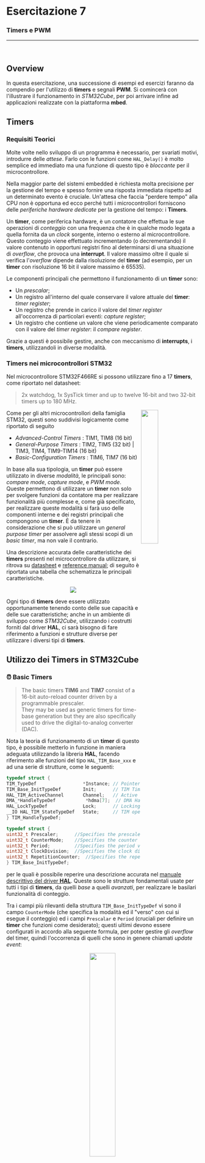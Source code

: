 # Esercitazione 7
### Timers e PWM

***
</br>


## Overview
In questa esercitazione, una successione di esempi ed esercizi faranno da compendio per l'utilizzo di **timers** e segnali **PWM**. Si comincerà con l'illustrare il funzionamento in *STM32Cube*, per poi arrivare infine ad applicazioni realizzate con la piattaforma **mbed**.

## Timers

### Requisiti Teorici
Molte volte nello sviluppo di un programma è necessario, per svariati motivi, introdurre delle *attese*. Farlo con le funzioni come `HAL_Delay()` è molto semplice ed immediato ma una funzione di questo tipo è *bloccante* per il microcontrollore.

Nella maggior parte del sistemi embedded è richiesta molta precisione per la gestione del tempo e spesso fornire una risposta immediata rispetto ad un determinato evento è cruciale. Un'attesa che faccia "perdere tempo" alla CPU non è opportuna ed ecco perché tutti i microcontrollori forniscono delle *periferiche hardware dedicate* per la gestione del tempo: i **Timers**.

Un **timer**, come periferica hardware, è un contatore che effettua le sue operazioni di *conteggio* con una frequenza che è in qualche modo legata a quella fornita da un *clock* sorgente, interno o esterno al microcontrollore. Questo conteggio viene effettuato incrementando (o decrementando) il valore contenuto in opportuni registri fino al determinarsi di una situazione di *overflow*, che provoca una **interrupt**. Il valore massimo oltre il quale si verifica l'*overflow* dipende dalla risoluzione del **timer** (ad esempio, per un **timer** con risoluzione 16 bit il valore massimo è 65535). 

Le componenti principali che permettono il funzionamento di un **timer** sono:
- Un *prescalar*;
- Un registro all'interno del quale conservare il valore attuale del **timer**: *timer register*;
- Un registro che prende in carico il valore del *timer register* all'occorrenza di particolari eventi: *capture register*;
- Un registro che contiene un valore che viene periodicamente comparato con il valore del *timer register*: il *compare register*.

Grazie a questi è possibile gestire, anche con meccanismo di **interrupts**, i **timers**, utilizzandoli in diverse modalità.

### Timers nei microcontrollori STM32

Nel microcontrollore STM32F466RE si possono utilizzare fino a 17 **timers**, come riportato nel datasheet:
> 2x watchdog, 1x SysTick timer and up to twelve 16-bit and two 32-bit timers up to 180 MHz.
<p>
<img align="right" src="img/timers_class.png" width="30%">

Come per gli altri microcontrollori della famiglia STM32, questi sono suddivisi logicamente come riportato di seguito
* *Advanced-Control Timers* : TIM1, TIM8 (16 bit)
* *General-Purpose Timers* : TIM2, TIM5 (32 bit) | TIM3, TIM4, TIM9-TIM14 (16 bit)
* *Basic-Configuration Timers* : TIM6, TIM7 (16 bit)

In base alla sua tipologia, un **timer** può essere utilizzato in diverse *modalità*, le principali sono: *compare mode*, *capture mode*, e *PWM mode*. Queste permettono di utilizzare un **timer** non solo per svolgere funzioni da contatore ma per realizzare funzionalità più complesse e, come già specificato, per realizzare queste modalità si farà uso delle componenti interne e dei registri principali che compongono un **timer**. È da tenere in considerazione che si può utilizzare un *general purpose timer* per assolvere agli stessi scopi di un *basic timer*, ma non vale il contrario.
</p>

Una descrizione accurata delle caratteristiche dei **timers** presenti nel microcontrollore da utilizzare, si ritrova su [datasheet](https://www.st.com/resource/en/datasheet/stm32f446mc.pdf) e [reference manual](https://www.st.com/resource/en/reference_manual/dm00135183-stm32f446xx-advanced-arm-based-32-bit-mcus-stmicroelectronics.pdf); di seguito è riportata una tabella che schematizza le principali caratteristiche.

<p align="center">
    <img src="img/timers_table.png">
</p>

Ogni tipo di **timers** deve essere utilizzato opportunamente tenendo conto delle sue capacità e delle sue caratteristiche; anche in un ambiente di sviluppo come *STM32Cube*, utilizzando i costrutti forniti dal driver **HAL**, ci sarà bisogno di fare riferimento a funzioni e strutture diverse per utilizzare i diversi tipi di **timers**.

## Utilizzo dei Timers in STM32Cube

### :alarm_clock: Basic Timers
> The basic timers **TIM6** and **TIM7** consist of a 16-bit auto-reload counter driven by a programmable prescaler.</br>
They may be used as generic timers for time-base generation but they are also specifically used to drive the digital-to-analog converter (DAC).

Nota la teoria di funzionamento di un **timer** di questo tipo, è possibile metterlo in funzione in maniera adeguata utilizzando la libreria **HAL**, facendo riferimento alle funzioni del tipo `HAL_TIM_Base_xxx` e ad una serie di strutture, come le seguenti:
```c
typedef struct {
TIM_TypeDef                 *Instance; // Pointer to timer descriptor 
TIM_Base_InitTypeDef        Init;      // TIM Time Base required parameters
HAL_TIM_ActiveChannel       Channel;   // Active channel 
DMA_*HandleTypeDef           *hdma[7];  // DMA Handlers array 
HAL_LockTypeDef             Lock;      // Locking object 
__IO HAL_TIM_StateTypeDef   State;     // TIM operation state 
} TIM_HandleTypeDef;
```
```c
typedef struct {
uint32_t Prescaler;      //Specifies the prescaler value used to divide the TIM clock.
uint32_t CounterMode;    //Specifies the counter mode.
uint32_t Period;         //Specifies the period value to be loaded into the active Auto-Reload Register at the next update event.
uint32_t ClockDivision;  //Specifies the clock division.
uint32_t RepetitionCounter;  //Specifies the repetition counter value.
} TIM_Base_InitTypeDef;
```
per le quali è possibile reperire una descrizione accurata nel [manuale descrittivo del driver **HAL**](https://www.st.com/resource/en/user_manual/dm00105879-description-of-stm32f4-hal-and-ll-drivers-stmicroelectronics.pdf). Queste sono le strutture fondamentali usate per tutti i tipi di **timers**, da quelli *base* a quelli *avanzati*, per realizzare le basilari funzionalità di conteggio.

Tra i campi più rilevanti della struttura `TIM_Base_InitTypeDef` vi sono il campo `CounterMode` (che specifica la modalità ed il "verso" con cui si esegue il conteggio) ed i campi `Prescalar` e `Period` (cruciali per definire un **timer** che funzioni come desiderato); questi ultimi devono essere configurati in accordo alla seguente formula, per poter gestire gli *overflow* del timer, quindi l'occorrenza di quelli che sono in genere chiamati *update event*:

<p align="center">
    <img src="https://render.githubusercontent.com/render/math?math=%5Ctext%7BUpdateEvent%7D%20%3D%20%5Cfrac%7B%5Ctext%7BTimer%7D_%7Bclk%7D%7D%7B(Prescalar%2B1)*(Period%2B1)%7D" width="37%">
</p>

Partendo dal valore noto della frequenza di clock del sistema, è possibile fissare gli altri due valori per ottenere un *update event* pari al valore di frequenza desiderata per l'evento legato al **timer**.

Un primo semplice esempio si può realizzare in *STM32Cube* facendo lampeggiare un LED utilizzando il **timer** TIM6: si fa uso di *STM32CubeMX* per configurare il **timer** e successivamente si utilizzano delle funzioni esportate dalla libreria **HAL** per gestire il **timer** con un meccanismo ad *interrupt*.

TIM6 è un **timer** base e non si esterna su alcun pin; la sua configurazione passa solo per l'impostazione dei campi che definiranno le strutture indicate sopra; i campi principali sono *prescalar* e *period*. Per configurarli opportunamente, ricordandosi della formula scritta in alto, si può dividere la frequenza di clock per un valore tale da ottenere un prescalare minore di 65535 e poi gestire il valore del periodo per ottenere l'*update event* desiderato.

Per un clock a 84Mhz, è possibile individuare come valore di *prescalar* 8399 (= 84000000/10000) e come *period* 9999, quest'ultimo è selezionato in modo da ottenere 1Hz come *update event*.

<p align="center">
    <img src="img/TIM6_MX_config.png">
</p>

Dopo aver imposto questi parametri in *STM32CubeMX* ed aver generato il codice, si fa uso delle funzioni: 
```c
HAL_TIM_Base_Init(&htim6);     // Configure the TIMER
HAL_TIM_Base_Start_IT(&htim6); // Start the TIMER
```
per far partire il **timer** in modalità *interrupt*. 

A questo punto la sua gestione si effettua tramite la **ISR** che deve avere il nome `TIM6_IRQHandler()`. Allo scattare di questa **ISR** (quando il **timer** va in *overflow*) si invoca la funzione `HAL_TIM_IRQHandler()`, che automaticamente gestisce l'evento e invoca `HAL_TIM_PeriodElapsedCallback()`. All'interno di quest'ultima verrà propriamente gestito l'evento e, per lo scopo di questo esempio, cambiato lo stato del LED (connesso per comodità su PA_5).

```c
void TIM6_IRQHandler(void) {
	HAL_TIM_IRQHandler(&htim6);
}

void HAL_TIM_PeriodElapsedCallback(TIM_HandleTypeDef *htim) {
	if(htim->Instance == TIM6){
		GPIOA->ODR ^= (0x1 << 5);
	}
}
```

Si può analizzare il codice auto generato per valutare come viene gestita la struttura principale `TIM_HandleTypeDef`, per attuare delle modifiche si può mettere mano al codice che si trova nella funzione `MX_TIM6_Init()`.

</br>

Si riporta, come ulteriore esempio, il calcolo per determinare un *update event* di 2Hz. Fissando il valore del clock a 84Mhz ed il *prescalar* (come in precedenza) a 8399, si utilizza questa formula inversa:
<p align="center">
<img src="https://render.githubusercontent.com/render/math?math=(%5Ctext%7BPeriod%7D%2B1)%20%3D%20%5Cfrac%7B84%5Ctext%7BMhz%7D%7D%7B(8399%2B1)%7D%5Cfrac%7B1%7D%7B2%7D" width="30%">
</p>

ottenendo un valore di *period* pari a 4999 ed in definitiva l'*update event* di 2Hz (500ms) desiderato. Ovviamente si deve prestare attenzione al fatto che il clock deve essere configurato a 84MHz, affinché i calcoli effettuati siano sensati; si può quindi analizzare la finestra di *Clock Configuration* per ricavare tale informazione.

<p align="center">
    <img src="img/clock_configuration.png">
</p>

### :watch: General Timers
> The general-purpose timers consist of a 16-bit or 32-bit auto-reload counter driven by a programmable prescaler.</br>
They may be used for a variety of purposes, including measuring the pulse lengths of input signals (input capture) or generating output waveforms (output compare and **PWM**).

La maggior parte dei **timers** sono di tipo *geneal purpose*; rispetto a quelli "di base", offrono molte più funzionalità e capacità di interazione. Sono infatti usati, ad esempio, per la generazione di particolari segnali (**PWM**) ed il microcontrollore offre 4 canali indipendenti dedicati a l'interfacciamento di questi **timers** con periferiche esterne.

<p align="center">
    <img src="img/general_timers_reference.png">
</p>

Valutando questo schema, riportato nella documentazione del microcontrollore, è possibile valutare come intervengano, per l'utilizzo di questa tipologia di **timers**, una serie di segnali legati al clock oppure a segnali di *trigger* (interni o esterni).

È importante anche notare che questi **timers** possono essere gestiti con dei segnali di clock esterni al microcontrollore; nel driver **HAL** è presente infatti una struttura che serve proprio a comandare tale specifica.

```c
typedef struct {
uint32_t ClockSource;       // TIM clock sources
uint32_t ClockPolarity;     // TIM clock polarity
uint32_t ClockPrescaler;    // TIM clock prescaler
uint32_t ClockFilter;       // TIM clock filter
} TIM_ClockConfigTypeDef;
```
e vi sono anche una serie di costanti, già definite, che permettono di configurare ognuno di questi campi.

Queste funzionalità permettono un avanzato utilizzo dei **timers** in accordo a meccanismi di tipo *master/slave*.

Inoltre, questi **timers** possono essere anche utilizzati come *trigger* per la periferica **ADC**; di seguito viene mostrato infatti l'utilizzo del **TIM2** per gestire le conversioni dell'**ADC**; per farlo si utilizzano, in maniera equivalente a quanto riportato per i *basic timers*, alcune strutture e funzioni definite nella libreria **HAL** (come `TIM_HandleTypeDef`, descritta in precedenza).

Anche in questo caso si sfrutta la funzionalità di generazione del codice di *STM32CubeMX* configurando separatamente il **timer** 2 (`TIM2`) e la periferica **ADC** (`ADC1`).

<p align="center">
    <img src="img/ADC_MX_config.png">
</p>

<p align="center">
    <img src="img/TIM2_MX_config.png">
</p>

Nelle immagini sono riportati i campi principali che vengono modificati per implementare il seguente esempio: si utilizzerà l'**ADC** per acquisire valori da un sensore di temperatura e la conversione sarà comandata da un *trigger* esterno, cioè lo "scattare" del **timer due**.

Il sensore di temperatura viene connesso al canale 0 dell'**ADC**, come già mostrato nell'esercitazione precedente, e la conversione dei valori di tensione acquisiti in valori di temperatura viene effettuata con la formula ricavata dalle informazioni presenti sul datasheet del sensore utilizzato (*Texas Instrument* LMT84).

La logica di funzionamento dell'**ADC** farà uso del meccanismo delle *interrupts* come già mostrato, in questo però caso la **ISR** scatterà all'occorrenza del *update event* del **timer due** con una frequenza di 1Hz.

## Utilizzo dei Timers in mbed
Nella sua essenza logica, il criterio con cui si utilizzano i **timers** con la piattaforma **mbed** è diverso rispetto a quanto mostrato finora. 

Questa piattaforma mette a disposizione infatti 3 diversi oggetti che, come mostrato di seguito, si possono utilizzare per realizzare le principali modalità di funzionamento di un **timer**; che sono sufficienti per applicazioni non troppo specifiche.

### Timer
> Use the **Timer** interface to create, start, stop and read a timer for measuring precise times (better than millisecond precision). You can independently create, start and stop any number of **Timer** objects.

Utilizzare un oggetto [Timer](https://os.mbed.com/docs/mbed-os/v5.15/apis/timer.html) è molto semplice; nell'esempio seguente si sfrutta questo oggetto per realizzare il lampeggiamento di un LED con una frequenza di 5Hz. Da un'altro punto di vista, si sta generando un'onda quadra di periodo 400ms.

```cpp
#include "mbed.h"

// Define Output
DigitalOut output(PA_5); 
// Define Timers
Timer timer; 

void task(void){
    // Toggle output
    output = !output;
}

int main() {
    timer.start(); // Start timer counting
    while(1) {
        if (timer.read_ms() >= 200){
            task();
            timer.reset(); // Reset timer
        }
    }
}
```
In questo modo è possibile utilizzare un **timer** per tener traccia del "passare del tempo" in maniera molto precisa, grazie ad alcune funzioni come `start()`, `stop()`, `read()` o `read_ms`, `reset()`. 

Evidentemente, in questo contesto probabilmente si fa uso di un *basic timer*, anche se non viene scelto in maniera esplicita in fase di programmazione.

Di seguito è mostrato l'utilizzo congiunto di **timer** e **interrupt**, realizzando meccanismo di *software-debouncing* che gestisce la pressione del pulsante che comanda il cambio di stato di un LED. 

In questo caso, il **timer** si sostituisce in qualche modo a quella che sarebbe stata una funzione di attesa, ad esempio `HAL_Delay(200)`.
```cpp
#include "mbed.h"

// Define Interrupt Inputs
InterruptIn button(USER_BUTTON); 
// Define Led Output
DigitalOut led(LED1); 
// Define Timer for debouncing
Timer debounce; 

void toggle_ISR() {
    if (debounce.read_ms()>200)
        led=!led; 
    debounce.reset(); // Reset Timer
}

int main() {
    __enable_irq();
    
    debounce.start(); // Start Timer
    button.fall(&toggle_ISR); // Callback on Falling Edge 
    
    while(1){
        __WFI(); // Wait-For-Interrupt
    }
}
```
### Timeout

> Use the **Timeout** interface to set up an interrupt to call a function after a specified delay.

Un uso più avanzato del meccanismo delle *interrupts* con i **timers** si ottiene con l'ultilizzo di oggetti [Timeout](https://os.mbed.com/docs/mbed-os/v5.15/apis/timeout.html); questi permettono di invocare una **ISR** dopo uno specificato delay, evitando meccanismi di polling. Si utilizza quindi il **timer** in *interrupt mode*, come mostrato negli esempi in STM32Cube.

```cpp
#include "mbed.h"

// Define Timout Object
Timeout response; 
// Define Button
DigitalIn button(USER_BUTTON);
// Define Leds
DigitalOut led1(LED1); // Internal

void blink_ISR(){ 
    led1 = 1;
    HAL_Delay(500);
    led1=0;
}

int main() {
    
    while(1) {
        if(button.read() == 0){        
            /* Attach blink_ISR function to response Timeout, to occur after 2 seconds*/
            response.attach(&blink_ISR, 2.0); 
        }
    }
}
```
In questo esempio, dopo due secondi dalla pressione del pulsante, il LED lampeggia una volta. È un esempio che ha il solo scopo di illustrare l'utilizzo di un oggetto **Timeout**.

### Ticker

> Use the **Ticker** interface to set up a recurring interrupt; it calls a function repeatedly and at a specified rate.

Secondo metodo per utilizzare in una modalità *interrupt* i **timers** è utilizzare un oggetto [Ticker](https://os.mbed.com/docs/mbed-os/v5.15/apis/ticker.html):
```cpp
#include"mbed.h"

// Define Ticker
Ticker time_up; 
// Define Led
DigitalOut led(LED1);

void led_switch_ISR(){
    led = !led;
}

int main(){
    time_up.attach(&led_switch_ISR, 0.2);
    
    while(1){ 
        ; // Keep Alive
    }
}
```
Nell'esempio mostrato, è possibile far scattare una *interrupt* in maniera ricorrente, ogni 200 ms. L'esempio mostrato realizza il lampeggiamento del LED che si trova sulla scheda, ma si intuisce che, un oggetto di questo tipo potrebbe essere usato per comandare anche le conversioni di un **ADC** con la frequenza desiderata. 

Questo oggetto **Ticker** può viene utilizzato per effettuare la lettura da un sensore analogico, con una frequenza fissata, ad esempio ogni 500ms. Utilizzando il solito sensore di temperatura, si implementa un funzionamento equivalente a quello mostrato in *STM32Cube* precedentemente.

Con l'utilizzo dell'oggetto **Ticker** si crea una **ISR** ricorrente, che viene invocata automaticamente ogni 500ms; in questa funzione si cambia solo il valore di una variabile booleana usata come flag nel codice principale del programma.

```c
int main(){
    __enable_irq();
    
    // ADC/Timer Interrupt - 500 ms
    adc_timer.attach(&lmt84_read, 0.5);

    debounce.start(); // Start Debouncing-Timer
    button.fall(&button_pressed_callback); // Button rising-edge interrupt

    while(1) {
        if(adc_read_flag){
            // Read the analog input value (value from 0.0 to 1.0 = full ADC conversion range)
            raw_in = lmt84.read(); 
            // Converts value in the 0V-3.3V range
            lmt84_mv = raw_in * 3300; 
            // Convert mV to temperature
            temp = (1035 - lmt84_mv)/5.50f;
            // Reset Flag
            adc_read_flag = false;
        }else{
            __WFI(); // Wait-For-Interrupt 
        }
    }   
```

Ovviamente è possibile, mentre il microcontrollore esegue queste operazioni, intercettare **interrupts** provenienti da altri componenti. Come esempio, si abilita un pulsante con **interrupt** e si fa in modo che, alla pressione del pulsante, l'acquisizione dell'**ADC** venga sospesa per qualche secondo.

:warning: Nelle ultime versioni della piattaforma **mbed** non è possibile invocare la lettura da **ADC** all'interno di una **ISR**. Questa operazione viene impedita in quanto una funzione di `read()` potrebbe essere bloccante se vi sono problemi di tipo hardware.
</br></br>

## **P**ulse **W**idth **M**odulation (**PWM**)
Tramite un **DAC** è ovviamente possibile generare in uscita qualsiasi tipo di segnale analogico ma, ad oggi, il modo più efficace per la generazione di una forma d'onda rettangolare è sicuramente la **modulazione di larghezza di impulso** (**PWM**). Il controllo, in termini di tensione o corrente, con questo tipo di modulazione si usa in moltissime applicazioni, dalle telecomunicazioni al controllo automatico.

Fondamentalmente, una modulazione di larghezza di impulso, opera sulla variazione, entro il periodo dell'onda, della durata dell'impulso alto (o tempo di *on*) e conseguentemente sulla durata dell'impulso basso (o tempo di *off*).

La proporzione tra il tempo di *on* e l'intero periodo **T** è detto **duty cycle**, ed è un concetto fondamentale per lavorare con il **PWM**: **duty cycle** del 100% significa che il segnale è continuo (sempre alto), mentre 0% significa che il segnale è basso in ogni periodo.

<p align="center">
    <img width="33%" src="https://render.githubusercontent.com/render/math?math=%5Ctext%7BdutyCycle%7D%20%3D%20100%5C%25%20%5Ccdot%20%5Cfrac%7B%5Ctext%7Btempo%20di%20on%7D%7D%7B%5Ctext%7Bperiodo%7D%7D">
</p>
<p align="center">
    <img src="https://upload.wikimedia.org/wikipedia/commons/b/b8/Duty_Cycle_Examples.png">
</p>

Legato al **duty cycle** è il **valore medio** del segnale che viene generato, che ovviamente è proporzionale alla durate del segnale *alto*, al tempo di *on*; scegliendo il valore del **duty cycle** si gestisce il **valor medio**, valore cui spesso si è interessati quando si lavora con **PWM**.

Per la generazione di un segnale di questo tipo in un microcontrollore si fa uso di un **timer** in *modalità PWM*: in base alla relazione tra il valore corrente del contatore ed i valori nei registri *compare register* e *capture register* si stabilisce se il valore di un segnale di uscita deve essere alto o basso. 

## Generazione PWM in STM32Cube
Un segnale **PWM** si può generare utilizzando un *general purpose timers* in *modalità PWM*, che è una modalità molto simile a quella *output compare*. 

Si può fare uso di *STM32CubeMX* per configurare manualmente un **timer**, con sorgente di clock interno; l'ambiente di sviluppo offre la possibilità di configurare uno dei canali del **timer** come *PWM Generation* e questo abilita automaticamente uno dei pin della scheda a generare, in output, il segnale desiderato.

Sicuramente, l'aspetto più delicato della configurazione riguarda la scelta dei parametri di *prescalar*, *period* e *pulse* (valore relativo al *period*), con i quali si regola effettivamente il **duty cycle** del segnale.

Per un primo esempio si vuole realizzare un **PWM** con **duty cycle** del 50% e, individuato il clock di sistema a 84MHz, si sceglie un valore di *prescalare* pari a 84, in modo da ridurre il clock a 1MHz, a questo punto si sceglie il valore di *periodo* pari a 100 in modo da scalare ulteriormente il segnale a 10KHz. Queste considerazioni si fanno sempre in base alla principale formula per la regolazione del valore di *update event* dei **timers**.

<p align="center">
    <img src="https://render.githubusercontent.com/render/math?math=%5Ctext%7BUpdateEvent%7D%20%3D%20%5Cfrac%7B%5Ctext%7BTimer%7D_%7Bclk%7D%7D%7B(Prescalar%2B1)*(Period%2B1)%7D" width="37%">
</p>

Con questo valore impostato, si ragiona sul parametro *pulse*, per determinare il **duty cycle**: con questa impostazione diventa triviale fissare questo parametro a 50 per ottenere un **duty cycle** del 50%. 

Se invece, abbassando sempre il clock ad 1MHz inizialmente, si fissa il *period* ad esempio a 300, per avere un **duty cycle** del 50% bisogna impostare *pulse* ad un valore 150.

<p align="center">
    <img src="img/PWM_MX_config.png">
</p>

Si noti che, in automatico, dopo aver abilitato il canale 0 del **timer** 2, viene attivato il pin PA_0 del microcontrollore.

Invocando la generazione automatica del codice, *STM32CubeMX* si occuperà di generare il codice necessario a configurare le strutture relative al **timer due** ed ai suoi parametri. Tutto ciò si ritrova nella funzione `MX_TIM2_Init()`, cui bisognerà mettere mano qualora si volessero variare i parametri di generazione del segnale **PWM**.

Per far partire la generazione del segnale **PWM**, il metodo da invocare è:
```c
HAL_TIM_PWM_Start(&htim2, TIM_CHANNEL_1);
```
alla quale si passano come parametri l'istanza del **timer** in uso ed il riferimento al canale da utilizzare (individuato dalla *keyword* `TIM_CHANNEL_1`, che identifica il canale configurato precedentemente). 

Per un'analisi adeguata del segnale generato e per apprezzare le variazioni del **duty cycle** al variare dei parametri del **timer**, il modo migliore è quello di utilizzare un oscilloscopio. Con il codice descritto, facendo variare il *duty cycle* tra 50% e 80%, ciò che si otterrà è il seguente risultato:

<p align="center">
    <img src="img/pwmexample.png" width="80%">
</p>

Altro modo per valutare gli effetti di un segnale **PWM** consiste nell'utilizzarne il valor medio per gestire l'intensità luminosa di un LED. La variazione di questo valor medio passa ovviamente per una variazione del **duty cycle**. 

All'aumentare del **duty cycle** il valore medio aumenta, variando, inteso come segnale di tensione, da 0V a 3.3V.

Si scelgono dunque i valori:
```c
htim2.Init.Prescaler = 839;
htim2.Init.Period = 999;
```
per visualizzare un cambio di intensità del LED più "lento" e si inserisce, nel ciclo di vita principale, il codice che implementa una variazione del **duty cycle**.
```c
uint16_t dutyCycle = HAL_TIM_ReadCapturedValue(&htim2, TIM_CHANNEL_1);

while(1) {
    // Increase duty cycle
    while(dutyCycle < __HAL_TIM_GET_AUTORELOAD(&htim2)) {
        __HAL_TIM_SET_COMPARE(&htim2, TIM_CHANNEL_1, ++dutyCycle);
        HAL_Delay(1);
    }

    HAL_Delay(1000); // Wait

    // Decrease duty cycle
    while(dutyCycle > 0) {
        __HAL_TIM_SET_COMPARE(&htim2, TIM_CHANNEL_1, --dutyCycle);
        HAL_Delay(1);
    }

    HAL_Delay(500); // Wait;
    }
}
```

## Generazione PWM con MBED 

### PwmOut
> Use the **PwmOut** interface to control the frequency and duty cycle of a PWM signal.

Dopo avere creato un oggetto di tipo [PwmOut](hhttps://os.mbed.com/docs/mbed-os/v5.15/apis/pwmout.html), si possono usare le seguenti funzioni per la gestione del **duty cycle**:
* `write`: fissa il **duty cycle** specificato in percentuale;
* `pulsewdith()`: fissa la larghezza dell'impulso alto, dunque il **duty cycle**, specificandone la durata in secondi;

(maggiori dettagli si ritrovano sulla documentazione della piattaforma).

Evidentemente, l'oggetto che fornisce la libreria utilizza internamente i **timer** per la generazione di un segnale **PWM**, ma questo viene totalmente nascosto al programmatore, che può semplicemente usare un oggetto **PwmOut** inizializzandolo specificando un pin di uscita sul quale si vuole il segnale ottenere il segnale modulato. 

Per la prima e più semplice applicazione con la quale si può testare il **PWM** si crea un'onda quadra a 400Hz con **duty cycle** del 50%:
```cpp
#include "mbed.h"

PwmOut PWM(PA_8);

int main() {
    PWM.period(0.0022); // set PWM period to 1/400Hz (~2.2ms)
    PWM.write(0.5);    // set duty cycle to 50%
    while(1){
        ;
    }
}
```
Per valutare l'output che troveremo sul pin 8 della porta A, il modo migliore è quello di utilizzare un oscilloscopio.

Prima di impostare il **duty cycle** è necessario fissare il **periodo**, in questo caso fissato a 10ms; volendo fissare il **duty cycle** con un tempo assoluto si sarebbe potuto utilizzare:

```cpp
PWM.pulsewidth_ms(5)
```

Per valutare il **PWM** in maniera più empirica è possibile utilizzare un *buzzer*: classico dispositivo di segnalazione audio, che è in grado di riprodurre il segnale che gli viene fornito in ingresso sotto forma di suono con la stessa frequenza del segnale ad esso in input. Fissando un **duty cycle** del 50% è possibile generare dei suoni riproducibili con un buzzer, la cui frequenza dipende dal valore di periodo fissato.

Si mostra, come esempio la generazione di una successione di *note* individuando le [frequenze](https://pages.mtu.edu/~suits/notefreqs.html) che le definiscono e ricavando quindi il periodo cui configurare il segnale **PWM**.

```cpp
# define DO     0.0038221 // 1 / 261.63Hz
# define MI     0.0030337 // 1 / 329.63Hz
# define SOL    0.0025510 // 1 / 392Hz
# define SI     0.0020247 // 1 / 493.88Hz
```

Questi valori si usano come periodo del segnale **PWM**, impostando il **duty cycle** al 50%; nel ciclo di vita principale si avrà quindi:
```cpp
while(1){
    Speaker.period(DO);
    Speaker.write(0.5);
    HAL_Delay(pause);

    Speaker.period(MI);
    Speaker.write(0.5);
    HAL_Delay(pause);

    Speaker.period(SOL);
    Speaker.write(0.5);
    HAL_Delay(pause);

    Speaker.period(SI);
    Speaker.write(0.5);
    HAL_Delay(pause);

    Speaker.write(0); // Duty-Cycle 0 For Silence
    HAL_Delay(pause);
}
```

##

Altro modo di utilizzare un **PWM** è quello di sfruttare il valore medio che si genera al variare del **duty cycle**.

Come fatto in *STM32Cube*, nell'esempio seguente si fa variare la luminosità di un LED sfruttando il valore medio di un segnale **PWM**:
```cpp
#include "mbed.h"

// PWM Output on PA_5
PwmOut led(PA_5);

float brightness = 0.0;

int main() {
    while(1) {
        while(brightness <= 1.0){
            HAL_Delay(1);
            brightness += 0.001;
            led.write(brightness);
        }

        HAL_Delay(1000);
        
        while(brightness >= 0.0){
            HAL_Delay(1);
            brightness -= 0.001;
            led.write(brightness);
        }

        HAL_Delay(500);
    }    
}
```
Si noti che in questo caso il periodo del **PWM** è rimasto al suo valore di default: 0.020 secondi.


## 


***

</br> </br>

## Esercizi

:pencil: Implementare, in *STM32Cube*, un programma che fa uso dell'**ADC** per leggere i valori di un potenziometro. Acquisire questi valori con una risoluzione a 8 bit (ottenendo valori tra 0 e 255) e usare questi valori per gestire la luminosità di un LED, con un segnale **PWM**.

Fare in modo che il **duty cycle** vari in maniera proporzionale al valore letto dal potenziometro. Si presti attenzione al fatto che, evidentemente, il **duty cycle** varia tra 0 e 100 e non tra 0 e 255, come invece succede per i valori letti da potenziometro.

:interrobang: Spiegare in maniera sintetica il funzionamento della *capture mode* con cui possono operare i **timers**.

:question: Per un *basic timer* in un sistema con clock a 42Mhz, come possono essere scelti i di *prescalar* e *period* per ottenere un *update event* di 300ms?

:question: Quali registri entrano in gioco per la generazione di un segnale **PWM** con un *general purpose timer*? Ed in particolare, a quale registro è direttamente associato il valore del **duty cycle**?

:question: Qual'è la differenza tra le modalità *up-counting* e *center-aligned* per la generazione di un segnale **PWM**? Pensa ci possa essere un vantaggio ad usare una delle due o l'utilizzo dipende esclusivamente dal tipo di segnale che si vuole realizzare?

***

</br> </br>

:musical_note:
Ogni suono percepito dall'orecchio dell'uomo consiste di una vibrazione ad una o più frequenze. La caratteristica che permette di distinguere i suoni viene detta *altezza* (in inglese *pitch*) che può essere intesa come la "frequenza fondamentale" di un suono o come il risultato di una serie di ulteriori frequenze (dette armoniche) multiple di quella chiamata "fondamentale". 

Per poter riprodurre suoni a diverse *altezze*, un segnale deve essere in grado di rappresentare la frequenza del suono che vogliamo riprodurre; il modo più semplice per ottenere tale risultato è di generare un segnale con un **duty cycle** del 50% e fare in modo che la frequenza di tale segnale sia proprio quella del suono che si vuole riprodurre, facendo ricorso alla relazione per cui *Periodo = 1/Frequenza*.

Nella notazione musicale, vengono usati diversi segni grafici per rappresentare i suoni: le *note*. Ad ogni nota è associata dunque una frequenza fondamentale e, individuata questa frequenza, è possibile determinare il periodo da associare al segnale digitale. Ovviamente, al variare dell'*altezza* dei suoni cambieranno le note, anche se generalmente identificate con lo stesso simbolo grafico. 

Si può fare un esempio prendendo in analisi la nota **LA**, quella ad una *altezza* tale da essere identificata dalla frequenza di 440Hz; il periodo per questa nota è quindi di 1/440 = 2.2727 ms. Un segnale che si mantiene alto per 1.13636 ms e basso per altrettanto tempo, può rappresentare in maniera digitale questa nota. Se questo segnale viene utilizzato per mandare in vibrazione un oggetto, come un buzzer, l'onda sonora derivata da questa vibrazione si propagherà con una frequenza che è quella della nota **LA** desiderata.

Per produrre un segnale di questo tipo si può quindi utilizzare un segnale **PWM** con un **duty cycle** del 50%, che è di fatto un'onda quadra. In realtà, anche facendo variare il **duty cycle** si ottiene la stessa *altezza*, visto che il periodo non varia, ma dall'orecchio viene percepito in altro modo il suono, e non esattamente come desiderato. Questo succede perché, in realtà, un'onda quadra è il risultato di una somma (infinita, o quasi) di onde sinusoidali a diverse frequenze, che comunque sono tutte "armoniche" della frequenza fondamentale scelta in base al periodo dell'onda quadra; variando il **duty cycle** variano le armoniche presenti in termini della loro intensità.

Per valutare queste frequenze e individuare la frequenza fondamentale presente nei segnali generati si può fare uso di uno strumento matematico che è la **FFT** (**F**ast **F**ourier **T**ransform), che come operazione si ritrova implementata in molti oscilloscopi ma anche apparecchiature di uso più comune.

Nel file `pwm_play_music.cpp` si trova un esempio in cui, utilizzando un buzzer, si fa in modo di riprodurre della "musica". Noti i concetti di base della produzione di un suono con segnale **PWM**, si definiscono una lista di *note* ed una serie di possibili durate di queste. Ogni nota viene definita in base alla [frequenza](https://pages.mtu.edu/~suits/notefreqs.html) dell'onda sonora ad essa associata e ognuna di esse viene riprodotta con una specifica durata, specificando dunque il tempo per il quale la nota deve essere riprodotta. 